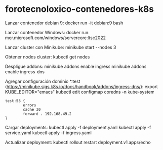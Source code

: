 # forotecnoloxico-contenedores-k8s

Lanzar contenedor debian 9:
docker run -it debian:9 bash

Lanzar contenedor Windows:
docker run mcr.microsoft.com/windows/servercore:ltsc2022

Lanzar cluster con Minikube:
minikube start --nodes 3

Obtener nodos cluster:
kubectl get nodes

Despligue addons:
minikube addons enable ingress
minikube addons enable ingress-dns


Agregar configuración dominio *.test (https://minikube.sigs.k8s.io/docs/handbook/addons/ingress-dns/):
export KUBE_EDITOR="emacs" 
kubectl edit configmap coredns -n kube-system

    test:53 {
            errors
            cache 30
            forward . 192.168.49.2
    }

Cargar deployments:
kubectl apply -f deployment.yaml
kubectl apply -f service.yaml
kubectl apply -f ingress.yaml

Actualizar deployment:
kubectl rollout restart deployment.v1.apps/echo